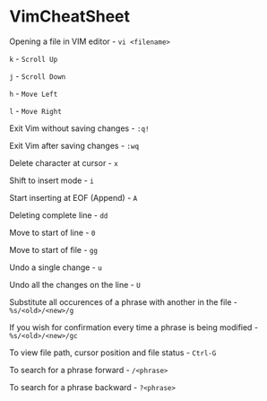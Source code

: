 # VimCheatSheet

Opening a file in VIM editor - `vi <filename>`

`k` - `Scroll Up`

`j` - `Scroll Down`

`h` - `Move Left`

`l` - `Move Right`

Exit Vim without saving changes - `:q!`

Exit Vim after saving changes - `:wq`

Delete character at cursor - `x`

Shift to insert mode - `i`

Start inserting at EOF (Append) - `A`

Deleting complete line - `dd`

Move to start of line - `0`

Move to start of file - `gg`

Undo a single change - `u`

Undo all the changes on the line - `U`

Substitute all occurences of a phrase with another in the file - `%s/<old>/<new>/g`

If you wish for confirmation every time a phrase is being modified - `%s/<old>/<new>/gc`

To view file path, cursor position and file status - `Ctrl-G`

To search for a phrase forward - `/<phrase>`

To search for a phrase backward - `?<phrase>`
